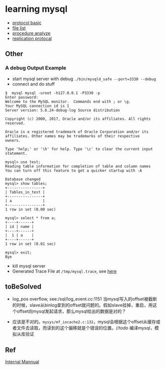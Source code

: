 # learning mysql

- [protocol basic](./protocol_basic.lux.md)
- [file list](./file_list.lux.md)
- [procedure analyze](./procedure.lux.md)
- [replication protocal](./replication.lux.md)


## Other

### A debug Output Example
- start mysql server with debug `./bin/mysqld_safe --port=3330 --debug`
- connect and do stuff
```
$  mysql mysql -uroot -h127.0.0.1 -P3330 -p
Enter password:
Welcome to the MySQL monitor.  Commands end with ; or \g.
Your MySQL connection id is 1
Server version: 5.6.24-debug-log Source distribution

Copyright (c) 2000, 2017, Oracle and/or its affiliates. All rights reserved.

Oracle is a registered trademark of Oracle Corporation and/or its
affiliates. Other names may be trademarks of their respective
owners.

Type 'help;' or '\h' for help. Type '\c' to clear the current input statement.

mysql> use test;
Reading table information for completion of table and column names
You can turn off this feature to get a quicker startup with -A

Database changed
mysql> show tables;
+----------------+
| Tables_in_test |
+----------------+
| a              |
+----------------+
1 row in set (0.00 sec)

mysql> select * from a;
+----+------+
| id | name |
+----+------+
|  1 | a    |
+----+------+
1 row in set (0.01 sec)

mysql> exit;
Bye

```

- kill mysql server
- Generated Trace File at `/tmp/mysql.trace`, see [here](docLux/mysqld.trace)


## toBeSolved

- log_pos overflow, see:/sql/log_event.cc:1151
当mysql写入的offset被截断的时候，slave从binlog拿到的offset就问题的。假如slave挂掉，重启，用这个offset向mysql发起请求，那么mysql给出的数据是对的？

- 应该是不对的。`mysys/mf_iocache2.c:132`，mysql会根据这个offset从缓存或者文件去读取，而读到的这个偏移就是个错误的位置。//todo 编译mysql，模拟从库验证


## Ref
[Internal Mannual](https://dev.mysql.com/doc/internals/en/)
